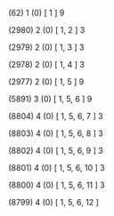(62) 1 (0) [ 1 ] 9 


(2980) 2 (0) [ 1, 2 ] 3 


(2979) 2 (0) [ 1, 3 ] 3 


(2978) 2 (0) [ 1, 4 ] 3 


(2977) 2 (0) [ 1, 5 ] 9 


(5891) 3 (0) [ 1, 5, 6 ] 9 


(8804) 4 (0) [ 1, 5, 6, 7 ] 3 


(8803) 4 (0) [ 1, 5, 6, 8 ] 3 


(8802) 4 (0) [ 1, 5, 6, 9 ] 3 


(8801) 4 (0) [ 1, 5, 6, 10 ] 3 


(8800) 4 (0) [ 1, 5, 6, 11 ] 3 


(8799) 4 (0) [ 1, 5, 6, 12 ]  

